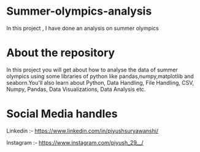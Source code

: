 # Summer-olympics-analysis
In this project , I have done an analysis on summer olympics 

# About the repository
In this project you will get about how to analyse the data of summer olympics using some libraries of python like pandas,numpy,matplotlib and seaborn.You'll also learn about Python, Data Handling, File Handling, CSV, Numpy, Pandas, Data Visualizations, Data Analysis etc. 

# Social Media handles
Linkedin :- https://www.linkedin.com/in/piyushsuryawanshi/

Instagram :- https://www.instagram.com/piyush_29__/
